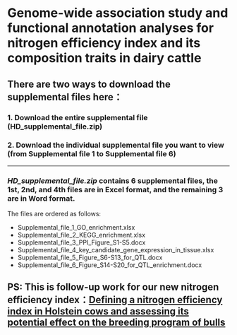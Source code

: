 # Genome-wide association study and functional annotation analyses for nitrogen efficiency index and its composition traits in dairy cattle

## There are two ways to download the supplemental files here：
### 1. Download the entire supplemental file (HD_supplemental_file.zip)
### 2. Download the individual supplemental file you want to view (from Supplemental file 1 to Supplemental file 6)

---
### *HD_supplemental_file.zip* contains 6 supplemental files, the 1st, 2nd, and 4th files are in Excel format, and the remaining 3 are in Word format.

The files are ordered as follows: 
- Supplemental_file_1_GO_enrichment.xlsx
- Supplemental_file_2_KEGG_enrichment.xlsx
- Supplemental_file_3_PPI_Figure_S1-S5.docx
- Supplemental_file_4_key_candidate_gene_expression_in_tissue.xlsx
- Supplemental_file_5_Figure_S6-S13_for_QTL.docx
- Supplemental_file_6_Figure_S14-S20_for_QTL_enrichment.docx

## PS: This is follow-up work for our new nitrogen efficiency index：[Defining a nitrogen efficiency index in Holstein cows and assessing its potential effect on the breeding program of bulls](https://doi.org/10.3168/jds.2021-21681)
